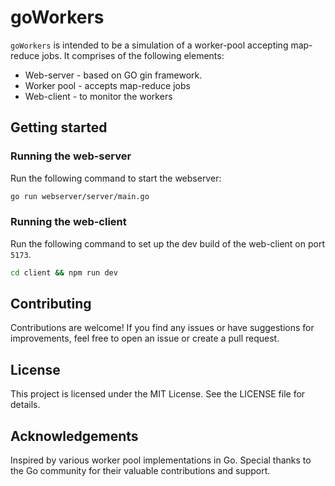 # goWorkers

`goWorkers` is intended to be a simulation of a worker-pool accepting map-reduce jobs. It comprises of the following elements:

- Web-server - based on GO gin framework.
- Worker pool - accepts map-reduce jobs
- Web-client - to monitor the workers

## Getting started

### Running the web-server

Run the following command to start the webserver:

```bash
go run webserver/server/main.go
```

### Running the web-client

Run the following command to set up the dev build of the web-client on port `5173`.

```bash
cd client && npm run dev
```

## Contributing

Contributions are welcome! If you find any issues or have suggestions for improvements, feel free to open an issue or create a pull request.

## License

This project is licensed under the MIT License. See the LICENSE file for details.

## Acknowledgements

Inspired by various worker pool implementations in Go.
Special thanks to the Go community for their valuable contributions and support.
